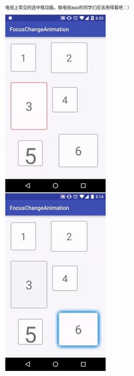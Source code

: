 电视上常见的选中框动画。做电视app的同学们应该用得着吧：）
<td>
    <img src="captures/capture01.gif" width="320" height="567" />
    <img src="captures/capture02.gif" width="320" height="567" />
</td>
